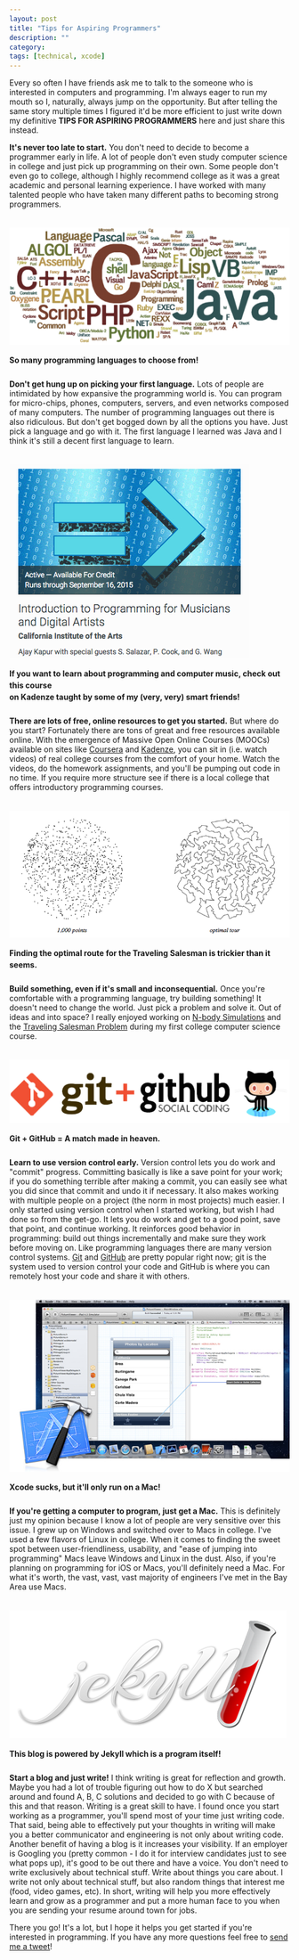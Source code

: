 ```yaml
---
layout: post
title: "Tips for Aspiring Programmers"
description: ""
category: 
tags: [technical, xcode]
---
```


Every so often I have friends ask me to talk to the someone who is interested in computers and programming. I'm always eager to run my mouth so I, naturally, always jump on the opportunity. But after telling the same story multiple times I figured it'd be more efficient to just write down my definitive **TIPS FOR ASPIRING PROGRAMMERS** here and just share this instead.

**It's never too late to start.** You don't need to decide to become a programmer early in life. A lot of people don't even study computer science in college and just pick up programming on their own. Some people don't even go to college, although I highly recommend college as it was a great academic and personal learning experience. I have worked with many talented people who have taken many different paths to becoming strong programmers.

<div>
	<img class="rounded-corners" style="margin-top: 20px; border: 0px;" src="/assets/images/posts/2015-08-04/pl.png"/>
	<p class="caption-text" style="line-height: 1.5em;  margin-bottom: 24px;"><strong>So many programming languages to choose from!</strong></p>
</div>

**Don't get hung up on picking your first language.** Lots of people are intimidated by how expansive the programming world is. You can program for micro-chips, phones, computers, servers, and even networks composed of many computers. The number of programming languages out there is also ridiculous. But don't get bogged down by all the options you have. Just pick a language and go with it. The first language I learned was Java and I think it's still a decent first language to learn.

<!--break-->

<div>
	<img class="rounded-corners" style="margin-top: 20px; border: 0px;" src="/assets/images/posts/2015-08-04/kadenze.png"/>
	<p class="caption-text" style="line-height: 1.5em;  margin-bottom: 24px;"><strong>If you want to learn about programming and computer music, check out this course<br>on Kadenze taught by some of my (very, very) smart friends!</strong></p>
</div>

**There are lots of free, online resources to get you started.** But where do you start? Fortunately there are tons of great and free resources available online. With the emergence of Massive Open Online Courses (MOOCs) available on sites like [Coursera][1] and [Kadenze][2], you can sit in (i.e. watch videos) of real college courses from the comfort of your home. Watch the videos, do the homework assignments, and you'll be pumping out code in no time. If you require more structure see if there is a local college that offers introductory programming courses. 

<div>
	<img class="rounded-corners" style="margin-top: 20px; border: 0px;" src="/assets/images/posts/2015-08-04/tsp.png"/>
	<p class="caption-text" style="line-height: 1.5em;  margin-bottom: 24px;"><strong>Finding the optimal route for the Traveling Salesman is trickier than it seems.</strong></p>
</div>

**Build something, even if it's small and inconsequential.** Once you're comfortable with a programming language, try building something! It doesn't need to change the world. Just pick a problem and solve it. Out of ideas and into space? I really enjoyed working on [N-body Simulations][5] and the [Traveling Salesman Problem][6] during my first college computer science course. 

<div>
	<img class="rounded-corners" style="margin-top: 20px; border: 0px;" src="/assets/images/posts/2015-08-04/gitgithub.png"/>
	<p class="caption-text" style="line-height: 1.5em;  margin-bottom: 24px;"><strong>Git + GitHub = A match made in heaven.</strong></p>
</div>

**Learn to use version control early.** Version control lets you do work and "commit" progress. Committing basically is like a save point for your work; if you do something terrible after making a commit, you can easily see what you did since that commit and undo it if necessary. It also makes working with multiple people on a project (the norm in most projects) much easier. I only started using version control when I started working, but wish I had done so from the get-go. It lets you do work and get to a good point, save that point, and continue working. It reinforces good behavior in programming: build out things incrementally and make sure they work before moving on. Like programming languages there are many version control systems. [Git][3] and [GitHub][4] are pretty popular right now; git is the system used to version control your code and GitHub is where you can remotely host your code and share it with others.

<div>
	<img class="rounded-corners" style="margin-top: 20px; border: 0px;" src="/assets/images/posts/2015-08-04/xcode.jpg"/>
	<p class="caption-text" style="line-height: 1.5em;  margin-bottom: 24px;"><strong>Xcode sucks, but it'll only run on a Mac!</strong></p>
</div>

**If you're getting a computer to program, just get a Mac.** This is definitely just my opinion because I know a lot of people are very sensitive over this issue. I grew up on Windows and switched over to Macs in college. I've used a few flavors of Linux in college. When it comes to finding the sweet spot between user-friendliness, usability, and "ease of jumping into programming" Macs leave Windows and Linux in the dust. Also, if you're planning on programming for iOS or Macs, you'll definitely need a Mac. For what it's worth, the vast, vast, vast majority of engineers I've met in the Bay Area use Macs.

<div>
	<img class="rounded-corners" style="margin-top: 20px; border: 0px;" src="/assets/images/posts/2015-08-04/jekyll.png"/>
	<p class="caption-text" style="line-height: 1.5em;  margin-bottom: 24px;"><strong>This blog is powered by Jekyll which is a program itself!</strong></p>
</div>
 
**Start a blog and just write!**  I think writing is great for reflection and growth. Maybe you had a lot of trouble figuring out how to do X but searched around and found A, B, C solutions and decided to go with C because of this and that reason. Writing is a great skill to have. I found once you start working as a programmer, you'll spend most of your time just writing code. That said, being able to effectively put your thoughts in writing will make you a better communicator and engineering is not only about writing code. Another benefit of having a blog is it increases your visibility. If an employer is Googling you (pretty common - I do it for interview candidates just to see what pops up), it's good to be out there and have a voice. You don't need to write exclusively about technical stuff. Write about things you care about. I write not only about technical stuff, but also random things that interest me (food, video games, etc). In short, writing will help you more effectively learn and grow as a programmer and put a more human face to you when you are sending your resume around town for jobs.

There you go! It's a lot, but I hope it helps you get started if you're interested in programming. If you have any more questions feel free to [send me a tweet](https://twitter.com/markmcerqueira)! 

[1]: https://www.coursera.com
[2]: https://www.kadenze.com
[3]: https://git-scm.com/
[4]: https://www.github.com
[5]: http://www.cs.princeton.edu/courses/archive/spr15/cos126/assignments/nbody.html
[6]: http://www.cs.princeton.edu/courses/archive/spr15/cos126/assignments/tsp.html
